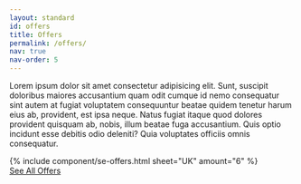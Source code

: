 ```yaml
---
layout: standard
id: offers
title: Offers
permalink: /offers/
nav: true
nav-order: 5
---
```


<div class="content-spacing">
  <div class="content-padding--narrow">
    <div class="mx-auto max-w-screen-lg text-center">
      <p>Lorem ipsum dolor sit amet consectetur adipisicing elit. Sunt, suscipit doloribus maiores accusantium quam odit cumque id nemo consequatur sint autem at fugiat voluptatem consequuntur beatae quidem tenetur harum eius ab, provident, est ipsa neque. Natus fugiat itaque quod dolores provident quisquam ab, nobis, illum beatae fuga accusantium. Quis optio incidunt esse debitis odio deleniti? Quia voluptates officiis omnis consequatur.</p>
    </div>
    <div class="mt-12"></div>
    <div class="mx-auto max-w-screen-xl">
      <div class="row row--6-6 row--gutter-sm">
        {% include component/se-offers.html sheet="UK" amount="6" %}
      </div>
      <div class="text-center mt-10">
        <a href="{{site.data.core-nav.header[0].link}}" class="btn">See All Offers</a>
      </div>
    </div>
  </div>
</div>
